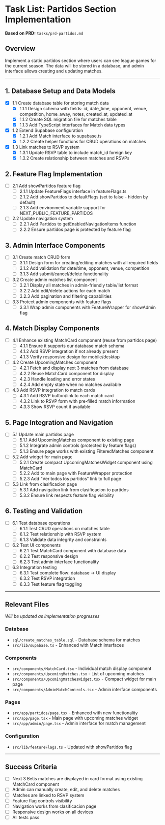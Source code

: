 # Task List: Partidos Section Implementation

**Based on PRD:** `tasks/prd-partidos.md`

## Overview
Implement a static partidos section where users can see league games for the current season. The data will be stored in a database, and admin interface allows creating and updating matches.

---

## 1. Database Setup and Data Models
- [x] 1.1 Create database table for storing match data
  - [x] 1.1.1 Design schema with fields: id, date_time, opponent, venue, competition, home_away, notes, created_at, updated_at
  - [x] 1.1.2 Create SQL migration file for matches table
  - [x] 1.1.3 Add TypeScript interfaces for Match data types
- [x] 1.2 Extend Supabase configuration
  - [x] 1.2.1 Add Match interface to supabase.ts
  - [x] 1.2.2 Create helper functions for CRUD operations on matches
- [x] 1.3 Link matches to RSVP system
  - [x] 1.3.1 Update RSVP table to include match_id foreign key
  - [x] 1.3.2 Create relationship between matches and RSVPs

## 2. Feature Flag Implementation
- [ ] 2.1 Add showPartidos feature flag
  - [ ] 2.1.1 Update FeatureFlags interface in featureFlags.ts
  - [ ] 2.1.2 Add showPartidos to defaultFlags (set to false - hidden by default)
  - [ ] 2.1.3 Add environment variable support for NEXT_PUBLIC_FEATURE_PARTIDOS
- [ ] 2.2 Update navigation system
  - [ ] 2.2.1 Add Partidos to getEnabledNavigationItems function
  - [ ] 2.2.2 Ensure partidos page is protected by feature flag

## 3. Admin Interface Components
- [ ] 3.1 Create match CRUD form
  - [ ] 3.1.1 Design form for creating/editing matches with all required fields
  - [ ] 3.1.2 Add validation for date/time, opponent, venue, competition
  - [ ] 3.1.3 Add submit/cancel/delete functionality
- [ ] 3.2 Create admin matches list component
  - [ ] 3.2.1 Display all matches in admin-friendly table/list format
  - [ ] 3.2.2 Add edit/delete actions for each match
  - [ ] 3.2.3 Add pagination and filtering capabilities
- [ ] 3.3 Protect admin components with feature flags
  - [ ] 3.3.1 Wrap admin components with FeatureWrapper for showAdmin flag

## 4. Match Display Components
- [ ] 4.1 Enhance existing MatchCard component (reuse from partidos page)
  - [ ] 4.1.1 Ensure it supports our database match schema
  - [ ] 4.1.2 Add RSVP integration if not already present
  - [ ] 4.1.3 Verify responsive design for mobile/desktop
- [ ] 4.2 Create UpcomingMatches component
  - [ ] 4.2.1 Fetch and display next 3 matches from database
  - [ ] 4.2.2 Reuse MatchCard component for display
  - [ ] 4.2.3 Handle loading and error states
  - [ ] 4.2.4 Add empty state when no matches available
- [ ] 4.3 Add RSVP integration to match cards
  - [ ] 4.3.1 Add RSVP button/link to each match card
  - [ ] 4.3.2 Link to RSVP form with pre-filled match information
  - [ ] 4.3.3 Show RSVP count if available

## 5. Page Integration and Navigation
- [ ] 5.1 Update main partidos page
  - [ ] 5.1.1 Add UpcomingMatches component to existing page
  - [ ] 5.1.2 Integrate admin controls (protected by feature flags)
  - [ ] 5.1.3 Ensure page works with existing FilteredMatches component
- [ ] 5.2 Add widget for main page
  - [ ] 5.2.1 Create compact UpcomingMatchesWidget component using MatchCard
  - [ ] 5.2.2 Add to main page with FeatureWrapper protection
  - [ ] 5.2.3 Add "Ver todos los partidos" link to full page
- [ ] 5.3 Link from clasificacion page
  - [ ] 5.3.1 Add navigation link from clasificacion to partidos
  - [ ] 5.3.2 Ensure link respects feature flag visibility

## 6. Testing and Validation
- [ ] 6.1 Test database operations
  - [ ] 6.1.1 Test CRUD operations on matches table
  - [ ] 6.1.2 Test relationship with RSVP system
  - [ ] 6.1.3 Validate data integrity and constraints
- [ ] 6.2 Test UI components
  - [ ] 6.2.1 Test MatchCard component with database data
  - [ ] 6.2.2 Test responsive design
  - [ ] 6.2.3 Test admin interface functionality
- [ ] 6.3 Integration testing
  - [ ] 6.3.1 Test complete flow: database → UI display
  - [ ] 6.3.2 Test RSVP integration
  - [ ] 6.3.3 Test feature flag toggling

---

## Relevant Files
_Will be updated as implementation progresses_

### Database
- `sql/create_matches_table.sql` - Database schema for matches
- `src/lib/supabase.ts` - Enhanced with Match interfaces

### Components
- `src/components/MatchCard.tsx` - Individual match display component
- `src/components/UpcomingMatches.tsx` - List of upcoming matches
- `src/components/UpcomingMatchesWidget.tsx` - Compact widget for main page
- `src/components/AdminMatchControls.tsx` - Admin interface components

### Pages
- `src/app/partidos/page.tsx` - Enhanced with new functionality
- `src/app/page.tsx` - Main page with upcoming matches widget
- `src/app/admin/page.tsx` - Admin interface for match management

### Configuration
- `src/lib/featureFlags.ts` - Updated with showPartidos flag

---

## Success Criteria
- [ ] Next 3 Betis matches are displayed in card format using existing MatchCard component
- [ ] Admin can manually create, edit, and delete matches
- [ ] Matches are linked to RSVP system
- [ ] Feature flag controls visibility
- [ ] Navigation works from clasificacion page
- [ ] Responsive design works on all devices
- [ ] All tests pass
